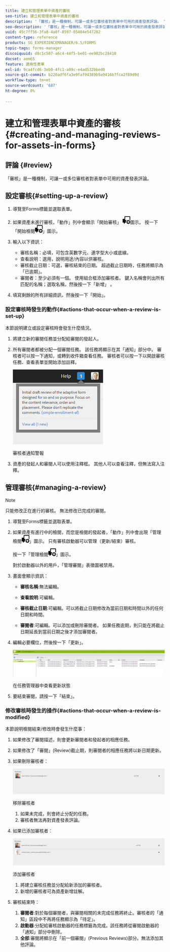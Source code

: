 ```yaml
---
title: 建立和管理表單中資產的審核
seo-title: 建立和管理表單中資產的審核
description: '「審核」是一種機制，可讓一或多位審核者對表單中可用的資產發表評論。 '
seo-description: '「審核」是一種機制，可讓一或多位審核者對表單中可用的資產發表評論。 '
uuid: 45c7ff56-3fa8-4a0f-8597-05404e547282
content-type: reference
products: SG_EXPERIENCEMANAGER/6.5/FORMS
topic-tags: forms-manager
discoiquuid: d8c1c507-a6c4-44f5-be01-ee902bc28410
docset: aem65
feature: 適用性表單
exl-id: 9ca4fcd6-3eb0-4fc1-a09c-e4ad532bbed0
source-git-commit: b220adf6fa3e9faf94389b9a9416b7fca2f89d9d
workflow-type: tm+mt
source-wordcount: '687'
ht-degree: 0%

---
```


# 建立和管理表單中資產的審核{#creating-and-managing-reviews-for-assets-in-forms}

## 評論 {#review}

「審核」是一種機制，可讓一或多位審核者對表單中可用的資產發表評論。

## 設定審核{#setting-up-a-review}

1. 導覽至Forms標籤並選取表單。
1. 如果資產未進行審核，「動作」列中會顯示「開始審核」 ![aem6forms_review_chat_comment](assets/aem6forms_review_chat_comment.png)圖示。 按一下「開始檢閱![aem6forms_review_chat_comment](assets/aem6forms_review_chat_comment.png)」圖示。
1. 輸入以下資訊：

   * 審核名稱：必填，可包含英數字元、連字型大小或底線。
   * 查看說明：選用，說明用途/內容以供審核。
   * 審核截止日期：可選，審核結束的日期。 超過截止日期時，任務將顯示為「已逾期」。
   * 審閱者：至少必須有一個。 使用組合框添加審核者。 鍵入名稱會列出所有匹配的名稱；選取名稱，然後按一下「新增」 。

1. 填寫剩餘的所有詳細資訊，然後按一下「開始」。

### 設定審核時發生的動作{#actions-that-occur-when-a-review-is-set-up}

本節說明建立或設定審核時會發生什麼情況。

1. 將建立新的審閱任務並分配給審閱的發起人。
1. 所有審閱者都被分配一個審閱任務。 該任務將顯示在其「通知」部分中。 審核者可以按一下通知，或轉到收件箱查看任務。 審核者可以按一下以開啟審核任務、查看表單並開始添加註釋。

   ![審核者通知警報](assets/noti.png)

   審核者通知警報

1. 資產的發起人和審閱人可以使用注釋框。 其他人可以查看注釋，但無法寫入注釋。

## 管理審核{#managing-a-review}

>[!NOTE]
>
>只能修改正在進行的審核。 無法修改已完成的審閱。

1. 導覽至Forms標籤並選取表單。

1. 如果資產有進行中的檢閱，而您是檢閱的發起者，「動作」列中會出現「管理檢閱![aem6forms_review_chat_comment](assets/aem6forms_review_chat_comment.png)」圖示。 只有審核啟動器可以管理（更新/結束）審核。

   按一下「管理檢閱![aem6forms_review_chat_comment](assets/aem6forms_review_chat_comment.png)」圖示。

   對於啟動器以外的用戶，「管理審閱」表徵圖被禁用。

1. 畫面會顯示資訊：

   * **審核名稱**:無法編輯。

   * **查看說明**:可編輯。

   * **審核截止日期**:可編輯。可以將截止日期修改為當前日期和時間以外的任何日期和時間。

   * **審閱者**:可編輯。可以添加或刪除審閱者。 如果任務逾期，則只能在將截止日期延長到當前日期之後才添加審閱者。

1. 編輯必要欄位，然後按一下「更新」。

   ![在任務管理器中查看更新狀態](assets/tskmgr.png)

   在任務管理器中查看更新狀態

1. 要結束審閱，請按一下「結束」。

### 修改審核時發生的操作{#actions-that-occur-when-a-review-is-modified}

本節說明檢閱結束/修改時會發生什麼事：

1. 如果修改了審閱描述，則會更新審閱者和發起者的相應任務。
1. 如果修改了「審閱」(Review)截止期，則審閱者的相應任務將以新日期更新。

1. 如果刪除審核者：

   ![移除審核者](assets/removeduser.png)

   移除審核者

   1. 如果未完成，則會終止分配的任務。
   1. 審核者無法再對資產發表評論。

1. 如果已添加審核者：

   ![添加審核者](assets/addedreviewer.png)

   添加審核者

   1. 將建立審核任務並分配給新添加的審核者。
   1. 新增的審核者可為資產新增註解。

1. 審核結束時：

   1. **審閱者**:對於每個審閱者，與審閱相關的未完成任務將終止。審核者的「通知」區段中不再將任務顯示為「待定」。
   1. **啟動器**:分配給審核啟動器的任務標籤為完成。該任務將從審閱啟動器的「通知」部分中刪除。
   1. **全部**:審閱將顯示在「前一個審閱」(Previous Reviews)部分。無法添加其他評論。
